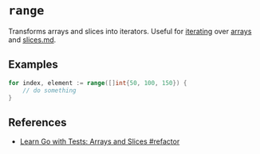 # `range`

Transforms arrays and slices into iterators.
Useful for [iterating](for-loops.md) over [arrays](arrays.md) and [slices.md](slices.md).

## Examples

```go
for index, element := range([]int{50, 100, 150}) {
    // do something
}
```

## References

- [Learn Go with Tests: Arrays and Slices #refactor](https://quii.gitbook.io/learn-go-with-tests/go-fundamentals/arrays-and-slices#refactor)
